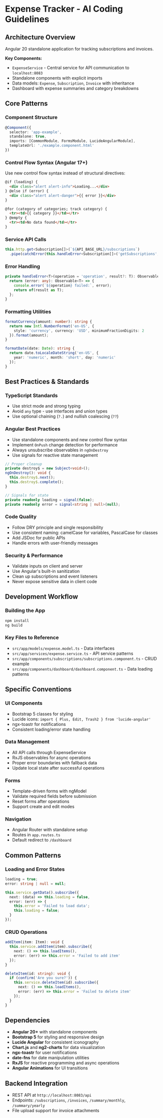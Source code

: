 # Expense Tracker - AI Coding Guidelines

## Architecture Overview
Angular 20 standalone application for tracking subscriptions and invoices.

**Key Components:**
- `ExpenseService` - Central service for API communication to `localhost:8083`
- Standalone components with explicit imports
- Data models: `Expense`, `Subscription`, `Invoice` with inheritance
- Dashboard with expense summaries and category breakdowns

## Core Patterns

### Component Structure
```typescript
@Component({
  selector: 'app-example',
  standalone: true,
  imports: [CommonModule, FormsModule, LucideAngularModule],
  templateUrl: './example.component.html'
})
```

### Control Flow Syntax (Angular 17+)
Use new control flow syntax instead of structural directives:

```html
@if (loading) {
  <div class="alert alert-info">Loading...</div>
} @else if (error) {
  <div class="alert alert-danger">{{ error }}</div>
}

@for (category of categories; track category) {
  <tr><td>{{ category }}</td></tr>
} @empty {
  <tr><td>No data found</td></tr>
}
```

### Service API Calls
```typescript
this.http.get<Subscription[]>(`${API_BASE_URL}/subscriptions`)
  .pipe(catchError(this.handleError<Subscription[]>('getSubscriptions', [])))
```

### Error Handling
```typescript
private handleError<T>(operation = 'operation', result?: T): Observable<T> {
  return (error: any): Observable<T> => {
    console.error(`${operation} failed:`, error);
    return of(result as T);
  };
}
```

### Formatting Utilities
```typescript
formatCurrency(amount: number): string {
  return new Intl.NumberFormat('en-US', {
    style: 'currency', currency: 'USD', minimumFractionDigits: 2
  }).format(amount);
}

formatDate(date: Date): string {
  return date.toLocaleDateString('en-US', {
    year: 'numeric', month: 'short', day: 'numeric'
  });
}
```

## Best Practices & Standards

### TypeScript Standards
- Use strict mode and strong typing
- Avoid `any` type - use interfaces and union types
- Use optional chaining (`?.`) and nullish coalescing (`??`)

### Angular Best Practices
- Use standalone components and new control flow syntax
- Implement `OnPush` change detection for performance
- Always unsubscribe observables in `ngOnDestroy`
- Use signals for reactive state management

```typescript
// Proper cleanup
private destroy$ = new Subject<void>();
ngOnDestroy(): void {
  this.destroy$.next();
  this.destroy$.complete();
}

// Signals for state
private readonly loading = signal(false);
private readonly error = signal<string | null>(null);
```

### Code Quality
- Follow DRY principle and single responsibility
- Use consistent naming: camelCase for variables, PascalCase for classes
- Add JSDoc for public APIs
- Handle errors with user-friendly messages

### Security & Performance
- Validate inputs on client and server
- Use Angular's built-in sanitization
- Clean up subscriptions and event listeners
- Never expose sensitive data in client code

## Development Workflow

### Building the App
```bash
npm install
ng build
```

### Key Files to Reference
- `src/app/models/expense.model.ts` - Data interfaces
- `src/app/services/expense.service.ts` - API service patterns
- `src/app/components/subscriptions/subscriptions.component.ts` - CRUD example
- `src/app/components/dashboard/dashboard.component.ts` - Data loading patterns

## Specific Conventions

### UI Components
- Bootstrap 5 classes for styling
- Lucide icons: `import { Plus, Edit, Trash2 } from 'lucide-angular'`
- ngx-toastr for notifications
- Consistent loading/error state handling

### Data Management
- All API calls through ExpenseService
- RxJS observables for async operations
- Proper error boundaries with fallback data
- Update local state after successful operations

### Forms
- Template-driven forms with ngModel
- Validate required fields before submission
- Reset forms after operations
- Support create and edit modes

### Navigation
- Angular Router with standalone setup
- Routes in `app.routes.ts`
- Default redirect to `/dashboard`

## Common Patterns

### Loading and Error States
```typescript
loading = true;
error: string | null = null;

this.service.getData().subscribe({
  next: (data) => this.loading = false,
  error: (err) => {
    this.error = 'Failed to load data';
    this.loading = false;
  }
});
```

### CRUD Operations
```typescript
addItem(item: Item): void {
  this.service.addItem(item).subscribe({
    next: () => this.loadItems(),
    error: (err) => this.error = 'Failed to add item'
  });
}

deleteItem(id: string): void {
  if (confirm('Are you sure?')) {
    this.service.deleteItem(id).subscribe({
      next: () => this.loadItems(),
      error: (err) => this.error = 'Failed to delete item'
    });
  }
}
```

## Dependencies
- **Angular 20+** with standalone components
- **Bootstrap 5** for styling and responsive design
- **Lucide Angular** for consistent iconography
- **Chart.js** and **ng2-charts** for data visualization
- **ngx-toastr** for user notifications
- **date-fns** for date manipulation utilities
- **RxJS** for reactive programming and async operations
- **Angular Animations** for UI transitions

## Backend Integration
- REST API at `http://localhost:8083/api`
- Endpoints: `/subscriptions`, `/invoices`, `/summary/monthly`, `/summary/yearly`
- File upload support for invoice attachments
